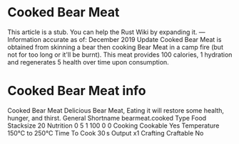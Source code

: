 # Cooked Bear Meat

This article is a stub. You can help the Rust Wiki by expanding it.
—Information accurate as of: December 2019 Update
Cooked Bear Meat is obtained from skinning a bear then cooking Bear Meat in a camp fire (but not for too long or it'll be burnt). This meat provides 100 calories, 1 hydration and regenerates 5 health over time upon consumption.
# Cooked Bear Meat info

Cooked Bear Meat
Delicious Bear Meat, Eating it will restore some health, hunger, and thirst.
General
Shortname
bearmeat.cooked
Type
Food
Stacksize
20
Nutrition
 0
 5
 1
 100
 0
 0
Cooking
Cookable
Yes
Temperature
150°C to 250°C
Time To Cook
30 s
Output
x1
Crafting
Craftable
No
